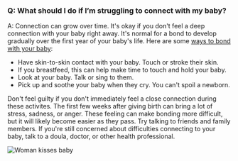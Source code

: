 ### Q: What should I do if I’m struggling to connect with my baby? 

A: Connection can grow over time. It's okay if you don't feel a deep connection with your baby right away. It's normal for a bond to develop gradually over the first year of your baby's life. Here are some [ways to bond with your baby](https://www.acog.org/womens-health/experts-and-stories/the-latest/bonding-with-your-newborn-heres-what-to-know-if-you-dont-feel-connected-right-away):

- Have skin-to-skin contact with your baby. Touch or stroke their skin.
- If you breastfeed, this can help make time to touch and hold your baby.
- Look at your baby. Talk or sing to them.
- Pick up and soothe your baby when they cry. You can't spoil a newborn.

Don't feel guilty if you don't immediately feel a close connection during these activites. The first few weeks after giving birth can bring a lot of stress, sadness, or anger. These feeling can make bonding more difficult, but it will likely become easier as they pass. Try talking to friends and family members. If you're still concerned about difficulties connecting to your baby, talk to a doula, doctor, or other health professional.

![Woman kisses baby](/images/woman_in_purple/baby_kiss.jpg)
